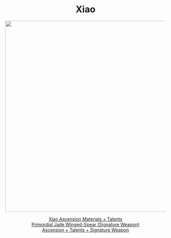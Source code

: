 <body>
  <div align="center">
    <h1> Xiao </h1>
<img src="https://static.wikia.nocookie.net/gensin-impact/images/5/5d/Character_Xiao_Full_Wish.png/revision/latest?cb=20220507154523" width=600>
<p></p>
<a href="https://github.com/lihgrandini/characterstp/blob/main/Characters/Xiao/Xiao.rar">Xiao Ascension Materials + Talents</a><br>
<a href="https://github.com/lihgrandini/characterstp/blob/main/Characters/Xiao/Primordial%20Jade%20Winged-Spear.rar">Primordial Jade Winged-Spear (Signature Weapon)</a><br>
<a href="https://github.com/lihgrandini/characterstp/blob/main/Characters/Xiao/Xiao%20Full.rar">Ascension + Talents + Signature Weapon</a>
  
  </div>
</body>

